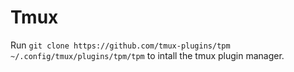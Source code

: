 # Tmux

Run `git clone https://github.com/tmux-plugins/tpm ~/.config/tmux/plugins/tpm/tpm`
to intall the tmux plugin manager.
